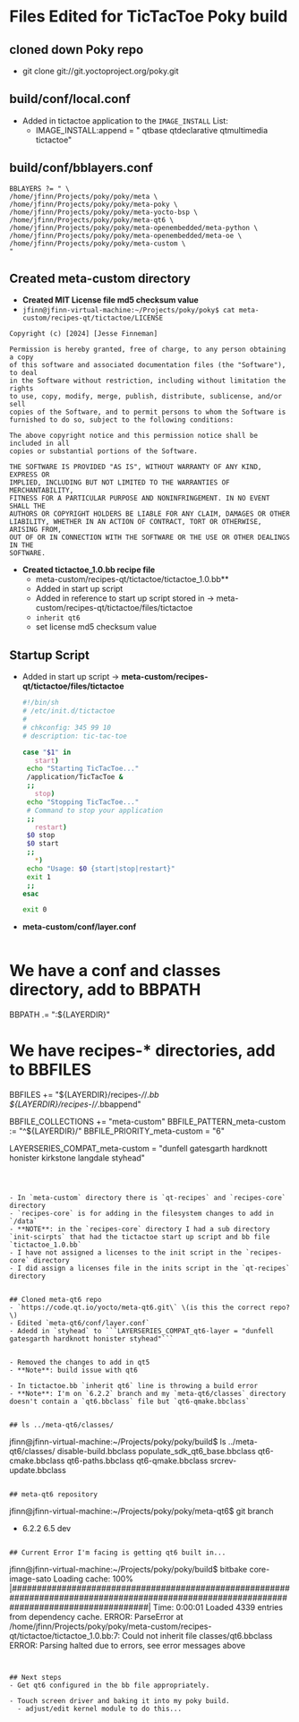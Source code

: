 # Files Edited for TicTacToe Poky build 

## cloned down Poky repo 
- git clone git://git.yoctoproject.org/poky.git

## build/conf/local.conf
- Added in tictactoe application to the `IMAGE_INSTALL` List:
  - IMAGE_INSTALL:append = " qtbase qtdeclarative qtmultimedia tictactoe"
 
 
## build/conf/bblayers.conf
  ```
  BBLAYERS ?= " \
  /home/jfinn/Projects/poky/poky/meta \
  /home/jfinn/Projects/poky/poky/meta-poky \
  /home/jfinn/Projects/poky/poky/meta-yocto-bsp \
  /home/jfinn/Projects/poky/poky/meta-qt6 \
  /home/jfinn/Projects/poky/poky/meta-openembedded/meta-python \
  /home/jfinn/Projects/poky/poky/meta-openembedded/meta-oe \
  /home/jfinn/Projects/poky/poky/meta-custom \
  "
  ```

## Created meta-custom directory
  - **Created MIT License file md5 checksum value**
  - `jfinn@jfinn-virtual-machine:~/Projects/poky/poky$ cat meta-custom/recipes-qt/tictactoe/LICENSE `

  ```
  Copyright (c) [2024] [Jesse Finneman]

  Permission is hereby granted, free of charge, to any person obtaining a copy
  of this software and associated documentation files (the "Software"), to deal
  in the Software without restriction, including without limitation the rights
  to use, copy, modify, merge, publish, distribute, sublicense, and/or sell
  copies of the Software, and to permit persons to whom the Software is
  furnished to do so, subject to the following conditions:

  The above copyright notice and this permission notice shall be included in all
  copies or substantial portions of the Software.

  THE SOFTWARE IS PROVIDED "AS IS", WITHOUT WARRANTY OF ANY KIND, EXPRESS OR
  IMPLIED, INCLUDING BUT NOT LIMITED TO THE WARRANTIES OF MERCHANTABILITY,
  FITNESS FOR A PARTICULAR PURPOSE AND NONINFRINGEMENT. IN NO EVENT SHALL THE
  AUTHORS OR COPYRIGHT HOLDERS BE LIABLE FOR ANY CLAIM, DAMAGES OR OTHER
  LIABILITY, WHETHER IN AN ACTION OF CONTRACT, TORT OR OTHERWISE, ARISING FROM,
  OUT OF OR IN CONNECTION WITH THE SOFTWARE OR THE USE OR OTHER DEALINGS IN THE
  SOFTWARE.
  ```

- **Created tictactoe_1.0.bb recipe file**
  - meta-custom/recipes-qt/tictactoe/tictactoe_1.0.bb**
  - Added in start up script 
  - Added in reference to start up script stored in -> meta-custom/recipes-qt/tictactoe/files/tictactoe 
  - `inherit qt6` 
  - set license md5 checksum value
 
## Startup Script 
- Added in start up script -> **meta-custom/recipes-qt/tictactoe/files/tictactoe**
   ```sh
   #!/bin/sh
  # /etc/init.d/tictactoe
  #
  # chkconfig: 345 99 10
  # description: tic-tac-toe

  case "$1" in
      start)
    echo "Starting TicTacToe..."
    /application/TicTacToe &
    ;;
      stop)
    echo "Stopping TicTacToe..."
    # Command to stop your application
    ;;
      restart)
    $0 stop
    $0 start
    ;;
      *)
    echo "Usage: $0 {start|stop|restart}"
    exit 1
    ;;
  esac

  exit 0
  ```

 
 - **meta-custom/conf/layer.conf**
   ```
  # We have a conf and classes directory, add to BBPATH
  BBPATH .= ":${LAYERDIR}"

  # We have recipes-* directories, add to BBFILES
  BBFILES += "${LAYERDIR}/recipes-*/*/*.bb ${LAYERDIR}/recipes-*/*/*.bbappend"

  BBFILE_COLLECTIONS += "meta-custom"
  BBFILE_PATTERN_meta-custom := "^${LAYERDIR}/"
  BBFILE_PRIORITY_meta-custom = "6"

  LAYERSERIES_COMPAT_meta-custom = "dunfell gatesgarth hardknott honister kirkstone langdale styhead"
  ```

  

- In `meta-custom` directory there is `qt-recipes` and `recipes-core` directory 
  - `recipes-core` is for adding in the filesystem changes to add in `/data`
- **NOTE**: in the `recipes-core` directory I had a sub directory `init-scirpts` that had the tictactoe start up script and bb file `tictactoe_1.0.bb`
- I have not assigned a licenses to the init script in the `recipes-core` directory 
- I did assign a licenses file in the inits script in the `qt-recipes` directory 


## Cloned meta-qt6 repo 
- `https://code.qt.io/yocto/meta-qt6.git\` \(is this the correct repo?\) 
- Edited `meta-qt6/conf/layer.conf`
- Adedd in `styhead` to ```LAYERSERIES_COMPAT_qt6-layer = "dunfell gatesgarth hardknott honister styhead"```


- Removed the changes to add in qt5 
- **Note**: build issue with qt6 

- In tictactoe.bb `inherit qt6` line is throwing a build error
  - **Note**: I'm on `6.2.2` branch and my `meta-qt6/classes` directory doesn't contain a `qt6.bbclass` file but `qt6-qmake.bbclass`


## ls ../meta-qt6/classes/
```
jfinn@jfinn-virtual-machine:~/Projects/poky/poky/build$ ls ../meta-qt6/classes/
disable-build.bbclass  populate_sdk_qt6_base.bbclass  qt6-cmake.bbclass  qt6-paths.bbclass  qt6-qmake.bbclass  srcrev-update.bbclass
```

## meta-qt6 repository
```
jfinn@jfinn-virtual-machine:~/Projects/poky/poky/meta-qt6$ git branch
* 6.2.2
  6.5
  dev
```

## Current Error I'm facing is getting qt6 built in...
```
jfinn@jfinn-virtual-machine:~/Projects/poky/poky/build$ bitbake core-image-sato
Loading cache: 100% |############################################################################################################################################| Time: 0:00:01
Loaded 4339 entries from dependency cache.
ERROR: ParseError at /home/jfinn/Projects/poky/poky/meta-custom/recipes-qt/tictactoe/tictactoe_1.0.bb:7: Could not inherit file classes/qt6.bbclass               
ERROR: Parsing halted due to errors, see error messages above
```


## Next steps
- Get qt6 configured in the bb file appropriately. 

- Touch screen driver and baking it into my poky build. 
  - adjust/edit kernel module to do this... 





